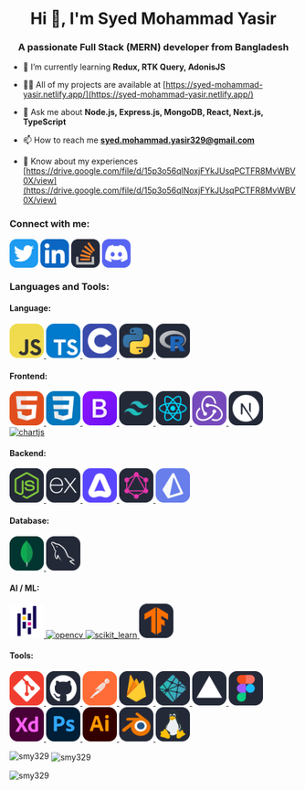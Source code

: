 <h1 align="center">Hi 👋, I'm Syed Mohammad Yasir</h1>
<h3 align="center">A passionate Full Stack (MERN) developer from Bangladesh</h3>



- 🌱 I’m currently learning **Redux, RTK Query, AdonisJS**

- 👨‍💻 All of my projects are available at [https://syed-mohammad-yasir.netlify.app/](https://syed-mohammad-yasir.netlify.app/)

- 💬 Ask me about **Node.js, Express.js, MongoDB, React, Next.js, TypeScript**

- 📫 How to reach me **syed.mohammad.yasir329@gmail.com**

- 📄 Know about my experiences [https://drive.google.com/file/d/15p3o56qlNoxjFYkJUsqPCTFR8MvWBV0X/view](https://drive.google.com/file/d/15p3o56qlNoxjFYkJUsqPCTFR8MvWBV0X/view)

<h3 align="left">Connect with me:</h3>
<p align="left">
<a href="https://twitter.com/smy329" target="blank"><img align="center" src="https://raw.githubusercontent.com/tandpfun/skill-icons/main/icons/Twitter.svg" alt="smy329" height="50" width="50" /></a>
<a href="https://linkedin.com/in/syedmohammadyasir" target="blank"><img align="center" src="https://raw.githubusercontent.com/tandpfun/skill-icons/main/icons/LinkedIn.svg" alt="syedmohammadyasir" height="50" width="50" /></a>
<a href="https://stackoverflow.com/users/8733282" target="blank"><img align="center" src="https://raw.githubusercontent.com/tandpfun/skill-icons/main/icons/StackOverflow-Dark.svg" alt="8733282" height="50" width="50" /></a>
<a href="https://discord.gg/syed.mohammad.yasir" target="blank"><img align="center" src="https://raw.githubusercontent.com/tandpfun/skill-icons/main/icons/Discord.svg" alt="syed.mohammad.yasir" height="50" width="50" /></a>
</p>

<h3 align="left">Languages and Tools:</h3>

<h4 align="left">Language:</h4>
  <p align="left"> 
    <a href="https://developer.mozilla.org/en-US/docs/Web/JavaScript" target="_blank" rel="noreferrer"> <img src="https://raw.githubusercontent.com/tandpfun/skill-icons/main/icons/JavaScript.svg" alt="javascript" width="60" height="60"/> </a> 
    <a href="https://www.typescriptlang.org/" target="_blank" rel="noreferrer"> <img src="https://raw.githubusercontent.com/tandpfun/skill-icons/main/icons/TypeScript.svg" alt="typescript" width="60" height="60"/> </a> 
    <a href="https://www.cprogramming.com/" target="_blank" rel="noreferrer"> <img src="https://raw.githubusercontent.com/tandpfun/skill-icons/main/icons/C.svg" alt="c" width="60" height="60"/> </a>
    <a href="https://www.python.org" target="_blank" rel="noreferrer"> <img src="https://raw.githubusercontent.com/tandpfun/skill-icons/main/icons/Python-Dark.svg" alt="python" width="60" height="60"/> </a> 
    <a href="https://www.r-project.org/" target="_blank" rel="noreferrer"> <img src="https://raw.githubusercontent.com/tandpfun/skill-icons/main/icons/R-Dark.svg" alt="R" width="60" height="60"/> </a> 
  </p>

<h4 align="left">Frontend:</h4>
  <p align="left">
    <a href="https://www.w3.org/html/" target="_blank" rel="noreferrer"> <img src="https://raw.githubusercontent.com/tandpfun/skill-icons/main/icons/HTML.svg" alt="html5" width="60" height="60"/> </a> 
    <a href="https://www.w3schools.com/css/" target="_blank" rel="noreferrer"> <img src="https://raw.githubusercontent.com/tandpfun/skill-icons/main/icons/CSS.svg" alt="css3" width="60" height="60"/> </a> 
    <a href="https://getbootstrap.com" target="_blank" rel="noreferrer"> <img src="https://raw.githubusercontent.com/tandpfun/skill-icons/main/icons/Bootstrap.svg" alt="bootstrap" width="60" height="60"/> </a>
    <a href="https://tailwindcss.com/" target="_blank" rel="noreferrer"> <img src="https://raw.githubusercontent.com/tandpfun/skill-icons/main/icons/TailwindCSS-Dark.svg" alt="tailwind" width="60" height="60"/> </a> 
     <a href="https://reactjs.org/" target="_blank" rel="noreferrer"> <img src="https://raw.githubusercontent.com/tandpfun/skill-icons/main/icons/React-Dark.svg" alt="react" width="60" height="60"/> </a> 
    <a href="https://redux.js.org" target="_blank" rel="noreferrer"> <img src="https://raw.githubusercontent.com/tandpfun/skill-icons/main/icons/Redux.svg" alt="redux" width="60" height="60"/> </a> 
    <a href="https://nextjs.org/" target="_blank" rel="noreferrer"> <img src="https://raw.githubusercontent.com/tandpfun/skill-icons/main/icons/NextJS-Dark.svg" alt="nextjs" width="60" height="60"/> </a> 
    <a href="https://www.chartjs.org" target="_blank" rel="noreferrer"> <img src="https://www.chartjs.org/media/logo-title.svg" alt="chartjs" width="60" height="60"/> </a> 
  </p>

  <h4 align="left">Backend:</h4>
  <p align="left">
    <a href="https://nodejs.org" target="_blank" rel="noreferrer"> <img src="https://raw.githubusercontent.com/tandpfun/skill-icons/main/icons/NodeJS-Dark.svg" alt="nodejs" width="60" height="60"/> </a> 
  <a href="https://expressjs.com" target="_blank" rel="noreferrer"> <img src="https://raw.githubusercontent.com/tandpfun/skill-icons/main/icons/ExpressJS-Dark.svg" alt="express" width="60" height="60"/> </a> 
  <a href="https://adonisjs.com/" target="_blank" rel="noreferrer"> <img src="https://raw.githubusercontent.com/tandpfun/skill-icons/main/icons/Adonis.svg" alt="adonisjs" width="60" height="60"/> </a> 
  <a href="https://graphql.org" target="_blank" rel="noreferrer"> <img src="https://raw.githubusercontent.com/tandpfun/skill-icons/main/icons/GraphQL-Dark.svg" alt="graphql" width="60" height="60"/> </a> 
  <a href="https://www.prisma.io/" target="_blank" rel="noreferrer"> <img src="https://raw.githubusercontent.com/tandpfun/skill-icons/main/icons/Prisma.svg" alt="prisma" width="60" height="60"/> </a> 
  </p>

  <h4 align="left">Database:</h4>
  <p align="left">
     <a href="https://www.mongodb.com/" target="_blank" rel="noreferrer"> <img src="https://raw.githubusercontent.com/tandpfun/skill-icons/main/icons/MongoDB.svg" alt="mongodb" width="60" height="60"/> </a> 
    <a href="https://www.mysql.com/" target="_blank" rel="noreferrer"> <img src="https://raw.githubusercontent.com/tandpfun/skill-icons/main/icons/MySQL-Dark.svg" alt="mysql" width="60" height="60"/> </a> 
  </p>

  <h4 align="left">AI / ML:</h4>
  <p align="left">
    <a href="https://pandas.pydata.org/" target="_blank" rel="noreferrer"> <img src="https://raw.githubusercontent.com/devicons/devicon/2ae2a900d2f041da66e950e4d48052658d850630/icons/pandas/pandas-original.svg" alt="pandas" width="60" height="60"/> </a> 
    <a href="https://opencv.org/" target="_blank" rel="noreferrer"> <img src="https://www.vectorlogo.zone/logos/opencv/opencv-icon.svg" alt="opencv" width="60" height="60"/> </a> 
    <a href="https://scikit-learn.org/" target="_blank" rel="noreferrer"> <img src="https://upload.wikimedia.org/wikipedia/commons/0/05/Scikit_learn_logo_small.svg" alt="scikit_learn" width="60" height="60"/> </a> 
    <a href="https://www.tensorflow.org" target="_blank" rel="noreferrer"> <img src="https://raw.githubusercontent.com/tandpfun/skill-icons/main/icons/TensorFlow-Dark.svg" alt="tensorflow" width="60" height="60"/> </a> 
  </p>

  <h4 align="left">Tools:</h4>
  <p align="left">
    <a href="https://git-scm.com/" target="_blank" rel="noreferrer"> <img src="https://raw.githubusercontent.com/tandpfun/skill-icons/main/icons/Git.svg" alt="git" width="60" height="60"/> </a> 
    <a href="https://github.com/" target="_blank" rel="noreferrer"> <img src="https://raw.githubusercontent.com/tandpfun/skill-icons/main/icons/Github-Dark.svg" alt="github" width="60" height="60"/> </a> 
    <a href="https://postman.com" target="_blank" rel="noreferrer"> <img src="https://raw.githubusercontent.com/tandpfun/skill-icons/main/icons/Postman.svg" alt="postman" width="60" height="60"/> </a> 
    <a href="https://firebase.google.com/" target="_blank" rel="noreferrer"> <img src="https://raw.githubusercontent.com/tandpfun/skill-icons/main/icons/Firebase-Dark.svg" alt="firebase" width="60" height="60"/> </a> 
    <a href="https://www.netlify.com/" target="_blank" rel="noreferrer"> <img src="https://raw.githubusercontent.com/tandpfun/skill-icons/main/icons/Netlify-Dark.svg" alt="netlify" width="60" height="60"/> </a>
    <a href="https://vercel.com/" target="_blank" rel="noreferrer"> <img src="https://raw.githubusercontent.com/tandpfun/skill-icons/main/icons/Vercel-Dark.svg" alt="netlify" width="60" height="60"/> </a>
    <a href="https://www.figma.com/" target="_blank" rel="noreferrer"> <img src="https://raw.githubusercontent.com/tandpfun/skill-icons/main/icons/Figma-Dark.svg" alt="figma" width="60" height="60"/> </a>
    <a href="https://www.adobe.com/products/xd.html" target="_blank" rel="noreferrer"> <img src="https://raw.githubusercontent.com/tandpfun/skill-icons/main/icons/XD.svg" alt="xd" width="60" height="60"/> </a> 
     <a href="https://www.photoshop.com/en" target="_blank" rel="noreferrer"> <img src="https://raw.githubusercontent.com/tandpfun/skill-icons/main/icons/Photoshop.svg" alt="photoshop" width="60" height="60"/> </a> 
    <a href="https://www.adobe.com/in/products/illustrator.html" target="_blank" rel="noreferrer"> <img src="https://raw.githubusercontent.com/tandpfun/skill-icons/main/icons/Illustrator.svg" alt="illustrator" width="60" height="60"/> </a> 
    <a href="https://www.blender.org/" target="_blank" rel="noreferrer"> <img src="https://raw.githubusercontent.com/tandpfun/skill-icons/main/icons/Blender-Dark.svg" alt="blender" width="60" height="60"/> </a> 
    <a href="https://www.linux.org/" target="_blank" rel="noreferrer"> <img src="https://raw.githubusercontent.com/tandpfun/skill-icons/main/icons/Linux-Dark.svg" alt="linux" width="60" height="60"/> </a> 
  </p>

<p><img align="left" src="https://github-readme-stats.vercel.app/api/top-langs?username=smy329&show_icons=true&locale=en&layout=compact" alt="smy329" /></p>

<p>&nbsp;<img align="center" src="https://github-readme-stats.vercel.app/api?username=smy329&show_icons=true&locale=en" alt="smy329" /></p>

<p><img align="center" src="https://github-readme-streak-stats.herokuapp.com/?user=smy329&" alt="smy329" /></p>
